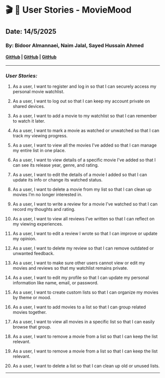 # 🎬 📘 User Stories - MovieMood

## Date: 14/5/2025

### By: Bidoor Almannaei, Naim Jalal, Sayed Hussain Ahmed 

#### [GitHub](https://github.com/Bodoorr) | [GitHub](https://github.com/shsasa) | [GitHub](https://github.com/Naimjalal)

---

### **_User Stories:_**
1. As a user, I want to register and log in so that I can securely access my personal movie watchlist.

2. As a user, I want to log out so that I can keep my account private on shared devices.

3. As a user, I want to add a movie to my watchlist so that I can remember to watch it later.

4. As a user, I want to mark a movie as watched or unwatched so that I can track my viewing progress.

5. As a user, I want to view all the movies I’ve added so that I can manage my entire list in one place.

6. As a user, I want to view details of a specific movie I’ve added so that I can see its release year, genre, and rating.

7. As a user, I want to edit the details of a movie I added so that I can update its info or change its watched status.

8. As a user, I want to delete a movie from my list so that I can clean up movies I’m no longer interested in.

9. As a user, I want to write a review for a movie I’ve watched so that I can record my thoughts and rating.

10. As a user, I want to view all reviews I’ve written so that I can reflect on my viewing experiences.

11. As a user, I want to edit a review I wrote so that I can improve or update my opinion.

12. As a user, I want to delete my review so that I can remove outdated or unwanted feedback.

13. As a user, I want to make sure other users cannot view or edit my movies and reviews so that my watchlist remains private.

14. As a user, I want to edit my profile so that I can update my personal information like name, email, or password.

15. As a user, I want to create custom lists so that I can organize my movies by theme or mood.

16. As a user, I want to add movies to a list so that I can group related movies together.

17. As a user, I want to view all movies in a specific list so that I can easily browse that group.

18. As a user, I want to remove a movie from a list so that I can keep the list relevant.

19. As a user, I want to remove a movie from a list so that I can keep the list relevant.

20. As a user, I want to delete a list so that I can clean up old or unused lists.

---
